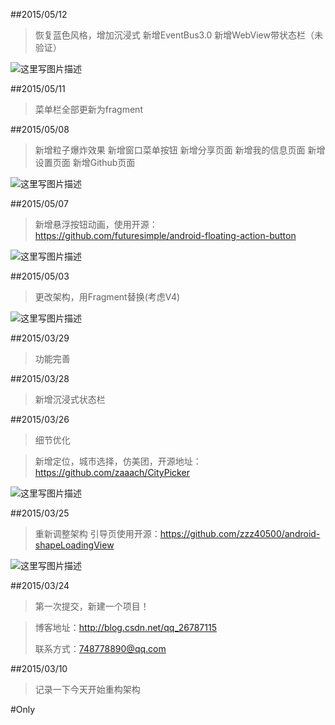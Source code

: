 

##2015/05/12
>恢复蓝色风格，增加沉浸式
>新增EventBus3.0
>新增WebView带状态栏（未验证）

![这里写图片描述](http://img.my.csdn.net/uploads/201605/12/1463064925_3998.png)


##2015/05/11
>菜单栏全部更新为fragment

##2015/05/08
>新增粒子爆炸效果
>新增窗口菜单按钮
>新增分享页面
>新增我的信息页面
>新增设置页面
>新增Github页面

![这里写图片描述](http://img.my.csdn.net/uploads/201605/08/1462719033_8795.gif)


##2015/05/07
>新增悬浮按钮动画，使用开源：https://github.com/futuresimple/android-floating-action-button

![这里写图片描述](http://img.my.csdn.net/uploads/201605/07/1462585934_2444.png)


##2015/05/03
>更改架构，用Fragment替换(考虑V4)

![这里写图片描述](http://img.my.csdn.net/uploads/201605/07/1462585813_8208.gif)


##2015/03/29
>功能完善


##2015/03/28
>新增沉浸式状态栏


##2015/03/26
>细节优化

>新增定位，城市选择，仿美团，开源地址：https://github.com/zaaach/CityPicker

![这里写图片描述](http://img.my.csdn.net/uploads/201605/04/1462365974_6686.png)


##2015/03/25
>重新调整架构
>引导页使用开源：https://github.com/zzz40500/android-shapeLoadingView

![这里写图片描述](http://img.my.csdn.net/uploads/201605/04/1462365955_4599.png)

##2015/03/24
>第一次提交，新建一个项目！

>博客地址：http://blog.csdn.net/qq_26787115
>
>联系方式：748778890@qq.com

##2015/03/10
>记录一下今天开始重构架构

#Only
